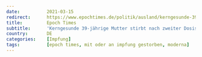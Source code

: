 ```yaml
---
date:          2021-03-15
redirect:      https://www.epochtimes.de/politik/ausland/kerngesunde-39-jaehrige-mutter-stirbt-nach-zweiter-dosis-des-moderna-impfstoffs-a3470544.html
title:         Epoch Times
subtitle:      'Kerngesunde 39-jährige Mutter stirbt nach zweiter Dosis des Moderna-Impfstoffs'
country:       DE
categories:    [Impfung]
tags:          [epoch times, mit oder an impfung gestorben, moderna]
---
```

